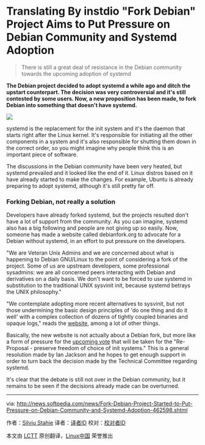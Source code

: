 Translating By instdio
"Fork Debian" Project Aims to Put Pressure on Debian Community and Systemd Adoption
================================================================================
> There is still a great deal of resistance in the Debian community towards the upcoming adoption of systemd

**The Debian project decided to adopt systemd a while ago and ditch the upstart counterpart. The decision was very controversial and it's still contested by some users. Now, a new proposition has been made, to fork Debian into something that doesn't have systemd.**

![](http://i1-news.softpedia-static.com/images/news2/Fork-Debian-Project-Started-to-Put-Pressure-on-Debian-Community-and-Systemd-Adoption-462598-2.jpg)

systemd is the replacement for the init system and it's the daemon that starts right after the Linux kernel. It's responsible for initiating all the other components in a system and it's also responsible for shutting them down in the correct order, so you might imagine why people think this is an important piece of software.

The discussions in the Debian community have been very heated, but systemd prevailed and it looked like the end of it. Linux distros based on it have already started to make the changes. For example, Ubuntu is already preparing to adopt systemd, although it's still pretty far off.

### Forking Debian, not really a solution ###

Developers have already forked systemd, but the projects resulted don't have a lot of support from the community. As you can imagine, systemd also has a big following and people are not giving up so easily. Now, someone has made a website called debianfork.org to advocate for a Debian without systemd, in an effort to put pressure on the developers.

"We are Veteran Unix Admins and we are concerned about what is happening to Debian GNU/Linux to the point of considering a fork of the project. Some of us are upstream developers, some professional sysadmins: we are all concerned peers interacting with Debian and derivatives on a daily basis. We don't want to be forced to use systemd in substitution to the traditional UNIX sysvinit init, because systemd betrays the UNIX philosophy."

"We contemplate adopting more recent alternatives to sysvinit, but not those undermining the basic design principles of 'do one thing and do it well' with a complex collection of dozens of tightly coupled binaries and opaque logs," reads the [website][1], among a lot of other things.

Basically, the new website is not actually about a Debian fork, but more like a form of pressure for the [upcoming vote][2] that will be taken for the "Re-Proposal - preserve freedom of choice of init systems." This is a general resolution made by Ian Jackson and he hopes to get enough support in order to turn back the decision made by the Technical Committee regarding systemd.

It's clear that the debate is still not over in the Debian community, but it remains to be seen if the decisions already made can be overturned. 

--------------------------------------------------------------------------------

via: http://news.softpedia.com/news/Fork-Debian-Project-Started-to-Put-Pressure-on-Debian-Community-and-Systemd-Adoption-462598.shtml

作者：[Silviu Stahie][a]
译者：[译者ID](https://github.com/译者ID)
校对：[校对者ID](https://github.com/校对者ID)

本文由 [LCTT](https://github.com/LCTT/TranslateProject) 原创翻译，[Linux中国](http://linux.cn/) 荣誉推出

[a]:http://news.softpedia.com/editors/browse/silviu-stahie
[1]:http://debianfork.org/
[2]:https://lists.debian.org/debian-vote/2014/10/msg00001.html
